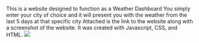 This is a website designed to function as a Weather Dashboard
You simply enter your city of choice and it will present you with the weather from the last 5 days at that specific city
Attached is the link to the website along with a screenshot of the website.
It was created with Javascript, CSS, and HTML. 
![](assets/images/Screenshot%202022-10-13%20at%2000-39-20%20Document.png)


